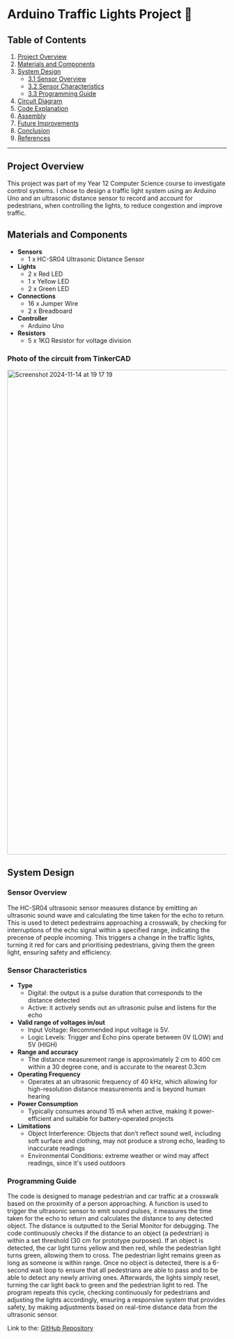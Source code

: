 # Arduino Traffic Lights Project 🚦

## Table of Contents
1. [Project Overview](#project-overview)
2. [Materials and Components](#materials-and-components)
3. [System Design](#system-design)
   - [3.1 Sensor Overview](#sensor-overview)
   - [3.2 Sensor Characteristics](#sensor-characteristics)
   - [3.3 Programming Guide](#programming-guide)
4. [Circuit Diagram](#circuit-diagram)
5. [Code Explanation](#code-explanation)
6. [Assembly](#assembly)
7. [Future Improvements](#future-improvements)
8. [Conclusion](#conclusion)
9. [References](#references)

---

## Project Overview
This project was part of my Year 12 Computer Science course to investigate control systems. I chose to design a traffic light system using an Arduino Uno and an ultrasonic distance sensor to record and account for pedestrians, when controlling the lights, to reduce congestion and improve traffic.


## Materials and Components
- **Sensors**
  - 1 x HC-SR04 Ultrasonic Distance Sensor
- **Lights**
   - 2 x Red LED
   - 1 x Yellow LED
   - 2 x Green LED
- **Connections**
  - 16 x Jumper Wire
  - 2 x Breadboard
- **Controller**
  - Arduino Uno
- **Resistors**
  - 5 x 1KΩ Resistor for voltage division

### Photo of the circuit from TinkerCAD
<img width="1113" alt="Screenshot 2024-11-14 at 19 17 19" src="https://github.com/user-attachments/assets/51102b68-3a75-4bb0-8dcc-2b651e600371">


## System Design

### Sensor Overview
The HC-SR04 ultrasonic sensor measures distance by emitting an ultrasonic sound wave and calculating the time taken for the echo to return. This is used to detect pedestrains approaching a crosswalk, by checking for interruptions of the echo signal within a specified range, indicating the precense of people incoming. This triggers a change in the traffic lights, turning it red for cars and prioritising pedestrians, giving them the green light, ensuring safety and efficiency.

### Sensor Characteristics
- **Type**
  - Digital: the output is a pulse duration that corresponds to the distance detected
  - Active: it actively sends out an ultrasonic pulse and listens for the echo
- **Valid range of voltages in/out**
  - Input Voltage: Recommended input voltage is 5V.
  - Logic Levels: Trigger and Echo pins operate between 0V (LOW) and 5V (HIGH)
- **Range and accuracy**
  - The distance measurement range is approximately 2 cm to 400 cm within a 30 degree cone, and is accurate to the nearest 0.3cm
- **Operating Frequency**
   - Operates at an ultrasonic frequency of 40 kHz, which allowing for high-resolution distance measurements and is beyond human hearing
- **Power Consumption**
  - Typically consumes around 15 mA when active, making it power-efficient and suitable for battery-operated projects
- **Limitations**
  - Object Interference: Objects that don’t reflect sound well, including soft surface and clothing, may not produce a strong echo, leading to inaccurate readings
  - Environmental Conditions: extreme weather or wind may affect readings, since it's used outdoors

### Programming Guide
The code is designed to manage pedestrian and car traffic at a crosswalk based on the proximity of a person approaching. A function is used to trigger the ultrasonic sensor to emit sound pulses, it measures the time taken for the echo to return and calculates the distance to any detected object. The distance is outputted to the Serial Monitor for debugging. The code continuously checks if the distance to an object (a pedestrian) is within a set threshold (30 cm for prototype purposes). If an object is detected, the car light turns yellow and then red, while the pedestrian light turns green, allowing them to cross. The pedestrian light remains green as long as someone is within range. Once no object is detected, there is a 6-second wait loop to ensure that all pedestrians are able to pass and to be able to detect any newly arriving ones. Afterwards, the lights simply reset, turning the car light back to green and the pedestrian light to red. The program repeats this cycle, checking continuously for pedestrians and adjusting the lights accordingly, ensuring a responsive system that provides safety, by making adjustments based on real-time distance data from the ultrasonic sensor.

Link to the: [GitHub Repository](https://github.com/tadasvilcinskas/Java-TrafficLights/)


